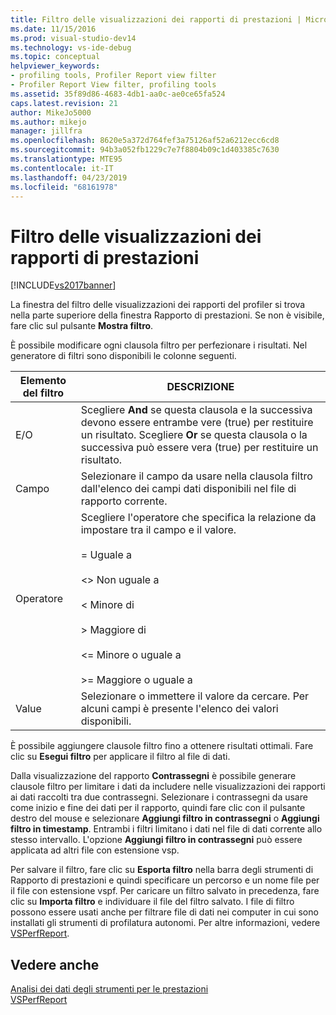 ```yaml
---
title: Filtro delle visualizzazioni dei rapporti di prestazioni | Microsoft Docs
ms.date: 11/15/2016
ms.prod: visual-studio-dev14
ms.technology: vs-ide-debug
ms.topic: conceptual
helpviewer_keywords:
- profiling tools, Profiler Report view filter
- Profiler Report View filter, profiling tools
ms.assetid: 35f89d86-4683-4db1-aa0c-ae0ce65fa524
caps.latest.revision: 21
author: MikeJo5000
ms.author: mikejo
manager: jillfra
ms.openlocfilehash: 8620e5a372d764fef3a75126af52a6212ecc6cd8
ms.sourcegitcommit: 94b3a052fb1229c7e7f8804b09c1d403385c7630
ms.translationtype: MTE95
ms.contentlocale: it-IT
ms.lasthandoff: 04/23/2019
ms.locfileid: "68161978"
---
```

# <a name="performance-report-view-filter"></a>Filtro delle visualizzazioni dei rapporti di prestazioni
[!INCLUDE[vs2017banner](../includes/vs2017banner.md)]

La finestra del filtro delle visualizzazioni dei rapporti del profiler si trova nella parte superiore della finestra Rapporto di prestazioni. Se non è visibile, fare clic sul pulsante **Mostra filtro**.  
  
 È possibile modificare ogni clausola filtro per perfezionare i risultati. Nel generatore di filtri sono disponibili le colonne seguenti.  
  
|Elemento del filtro|DESCRIZIONE|  
|-----------------|-----------------|  
|E/O|Scegliere **And** se questa clausola e la successiva devono essere entrambe vere (true) per restituire un risultato. Scegliere **Or** se questa clausola o la successiva può essere vera (true) per restituire un risultato.|  
|Campo|Selezionare il campo da usare nella clausola filtro dall'elenco dei campi dati disponibili nel file di rapporto corrente.|  
|Operatore|Scegliere l'operatore che specifica la relazione da impostare tra il campo e il valore.<br /><br /> =    Uguale a<br /><br /> <>  Non uguale a<br /><br /> <    Minore di<br /><br /> >    Maggiore di<br /><br /> <=  Minore o uguale a<br /><br /> >=  Maggiore o uguale a|  
|Value|Selezionare o immettere il valore da cercare. Per alcuni campi è presente l'elenco dei valori disponibili.|  
  
 È possibile aggiungere clausole filtro fino a ottenere risultati ottimali. Fare clic su **Esegui filtro** per applicare il filtro al file di dati.  
  
 Dalla visualizzazione del rapporto **Contrassegni** è possibile generare clausole filtro per limitare i dati da includere nelle visualizzazioni dei rapporti ai dati raccolti tra due contrassegni. Selezionare i contrassegni da usare come inizio e fine dei dati per il rapporto, quindi fare clic con il pulsante destro del mouse e selezionare **Aggiungi filtro in contrassegni** o **Aggiungi filtro in timestamp**. Entrambi i filtri limitano i dati nel file di dati corrente allo stesso intervallo. L'opzione **Aggiungi filtro in contrassegni** può essere applicata ad altri file con estensione vsp.  
  
 Per salvare il filtro, fare clic su **Esporta filtro** nella barra degli strumenti di Rapporto di prestazioni e quindi specificare un percorso e un nome file per il file con estensione vspf. Per caricare un filtro salvato in precedenza, fare clic su **Importa filtro** e individuare il file del filtro salvato. I file di filtro possono essere usati anche per filtrare file di dati nei computer in cui sono installati gli strumenti di profilatura autonomi. Per altre informazioni, vedere [VSPerfReport](../profiling/vsperfreport.md).  
  
## <a name="see-also"></a>Vedere anche  
 [Analisi dei dati degli strumenti per le prestazioni](../profiling/analyzing-performance-tools-data.md)   
 [VSPerfReport](../profiling/vsperfreport.md)
